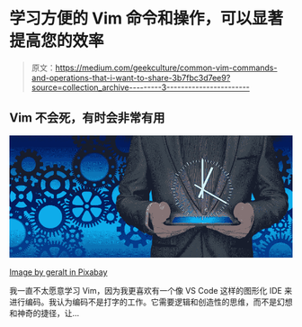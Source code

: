 # 学习方便的 Vim 命令和操作，可以显著提高您的效率

> 原文：<https://medium.com/geekculture/common-vim-commands-and-operations-that-i-want-to-share-3b7fbc3d7ee9?source=collection_archive---------3----------------------->

## Vim 不会死，有时会非常有用

![](img/6bbda9761ff0a3e169a74dfb9c125aae.png)

[Image by geralt in Pixabay](https://pixabay.com/photos/time-businessman-tablet-gears-2676366/)

我一直不太愿意学习 Vim，因为我更喜欢有一个像 VS Code 这样的图形化 IDE 来进行编码。我认为编码不是打字的工作。它需要逻辑和创造性的思维，而不是幻想和神奇的捷径，让…